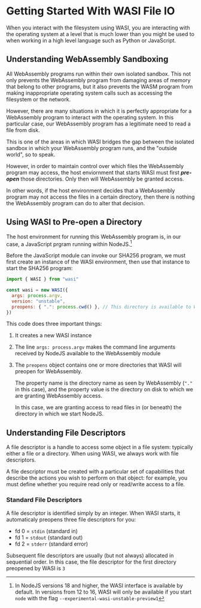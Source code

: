 # Getting Started With WASI File IO

When you interact with the filesystem using WASI, you are interacting with the operating system at a level that is much lower than you might be used to when working in a high level language such as Python or JavaScript.

## Understanding WebAssembly Sandboxing

All WebAssembly programs run within their own isolated sandbox.
This not only prevents the WebAssembly program from damaging areas of memory that belong to other programs, but it also prevents the WASM program from making inappropriate operating system calls such as accessing the filesystem or the network.

However, there are many situations in which it is perfectly appropriate for a WebAssembly program to interact with the operating system.
In this particular case, our WebAssembly program has a legitimate need to read a file from disk.

This is one of the areas in which WASI bridges the gap between the isolated sandbox in which your WebAssembly program runs, and the "outside world", so to speak.

However, in order to maintain control over which files the WebAssembly program may access, the host enviornment that starts WASI must first ***pre-open*** those directories.
Only then will WebAssembly be granted access.

In other words, if the host environment decides that a WebAssembly program may not access the files in a certain directory, then there is nothing the WebAssembly program can do to alter that decision.

## Using WASI to Pre-open a Directory

The host environment for running this WebAssembly program is, in our case, a JavaScript prgram running within NodeJS.[^1]

Before the JavaScript module can invoke our SHA256 program, we must first create an instance of the WASI environment, then use that instance to start the SHA256 program:

```javascript
import { WASI } from "wasi"

const wasi = new WASI({
  args: process.argv,
  version: "unstable",
  preopens: { ".": process.cwd() }, // This directory is available to WASI as fd 3
})
```

This code does three important things:

1. It creates a new WASI instance
1. The line `args: process.argv` makes the command line arguments received by NodeJS available to the WebAssembly module
1. The `preopens` object contains one or more directories that WASI will preopen for WebAssembly.

   The property name is the directory name as seen by WebAssembly (`"."` in this case), and the property value is the directory on disk to which we are granting WebAssembly access.

   In this case, we are granting access to read files in (or beneath) the directory in which we start NodeJS.

## Understanding File Descriptors

A file descriptor is a handle to access some object in a file system: typically either a file or a directory.
When using WASI, we always work with file descriptors.

A file descriptor must be created with a particular set of capabilities that describe the actions you wish to perform on that object: for example, you must define whether you require read only or read/write access to a file.

### Standard File Descriptors

A file descriptor is identified simply by an integer.
When WASI starts, it automaticaly preopens three file descriptors for you:

* fd 0 = `stdin` (standard in)
* fd 1 = `stdout` (standard out)
* fd 2 = `stderr` (standard error)

Subsequent file descriptors are usually (but not always) allocated in sequential order.
In this case, the file descriptor for the first directory preopened by WASI is `3`

[^1]: In NodeJS versions 18 and higher, the WASI interface is available by default.  In versions from 12 to 16, WASI will only be available if you start `node` with the flag `--experimental-wasi-unstable-preview1`
